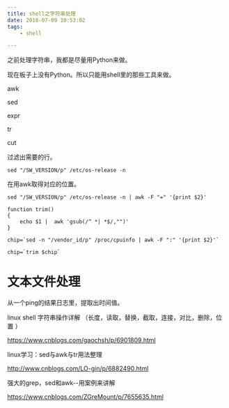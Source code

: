 ```yaml
---
title: shell之字符串处理
date: 2018-07-09 10:53:02
tags:
	- shell

---
```




之前处理字符串，我都是尽量用Python来做。

现在板子上没有Python。所以只能用shell里的那些工具来做。



awk

sed

expr

tr

cut





过滤出需要的行。

```
sed "/SW_VERSION/p" /etc/os-release -n
```

在用awk取得对应的位置。

```
sed "/SW_VERSION/p" /etc/os-release -n | awk -F "=" '{print $2}' 
```



```
function trim() 
{ 
	echo $1 |  awk 'gsub(/^ *| *$/,"")'
}
```

```
chip=`sed -n "/vendor_id/p" /proc/cpuinfo | awk -F ":" '{print $2}'`

chip=`trim $chip`
```



# 文本文件处理

从一个ping的结果日志里，提取出时间值。



linux shell 字符串操作详解 （长度，读取，替换，截取，连接，对比，删除，位置 ）

https://www.cnblogs.com/gaochsh/p/6901809.html

linux学习：sed与awk与tr用法整理

http://www.cnblogs.com/LO-gin/p/6882490.html



强大的grep，sed和awk--用案例来讲解

https://www.cnblogs.com/ZGreMount/p/7655635.html